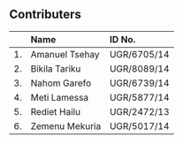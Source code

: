 
## Contributers



|   | Name                    | ID No.      |
|:--| :-----------------------| :-----------|
|1. | Amanuel Tsehay          | UGR/6705/14 |
|2. | Bikila Tariku           | UGR/8089/14 |
|3. | Nahom Garefo            | UGR/6739/14 |
|4. | Meti Lamessa            | UGR/5877/14 |
|5. | Rediet Hailu            | UGR/2472/13 |
|6. | Zemenu Mekuria          | UGR/5017/14 |
